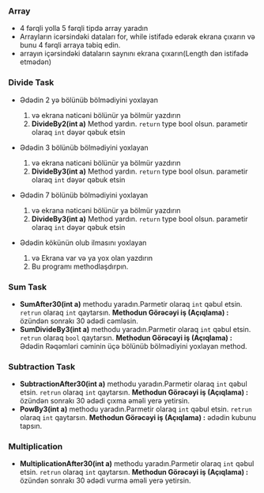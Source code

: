 ### Array
- 4 fərqli yolla 5 fərqli tipdə array yaradın
- Arrayların icərsindəki dataları for, while istifadə edərək ekrana çıxarın və bunu 4 fərqli arraya təbiq edin.
- arrayın içərsindəki dataların saynını ekrana çıxarın(Length dən istifadə etmədən)

### Divide Task 
- Ədədin 2 yə bölünüb bölmədiyini yoxlayan 
	1. və ekrana nəticəni bölünür ya bölmür  yazdırın
	2. **DivideBy2(int a)** Method yardın.  `return` type bool olsun. parametir olaraq `int` dəyər qəbuk etsin

- Ədədin 3 bölünüb bölmədiyini yoxlayan 
	1. və ekrana nəticəni bölünür ya bölmür  yazdırın
	2. **DivideBy3(int a)** Method yardın.  `return` type bool olsun. parametir olaraq `int` dəyər qəbuk etsin
	
- Ədədin 7 bölünüb bölmədiyini yoxlayan 
	1. və ekrana nəticəni bölünür ya bölmür  yazdırın
	2. **DivideBy3(int a)** Method yardın.  `return` type bool olsun. parametir olaraq `int` dəyər qəbuk etsin

- Ədədin kökünün olub ilmasını yoxlayan 
	1. və Ekrana var və ya yox olan yazdırın
	2. Bu programı methodlaşdırpın.

### Sum Task 
- **SumAfter30(int a)** methodu yaradın.Parmetir olaraq `int`  qəbul etsin. `retrun`  olaraq `int` qaytarsın. **Methodun Görəcəyi iş (Açıqlama) :**  özündən sonrakı 30 ədədi cəmləsin.
- **SumDivideBy3(int a)** methodu yaradın.Parmetir olaraq `int`  qəbul etsin. `retrun`  olaraq `bool` qaytarsın.  **Methodun Görəcəyi iş (Açıqlama) :** Ədədin Rəqəmləri cəminin üçə bölünüb bölmədiyini yoxlayan method.

###  Subtraction Task 
- **SubtractionAfter30(int a)** methodu yaradın.Parmetir olaraq `int`  qəbul etsin. `retrun`  olaraq `int` qaytarsın. **Methodun Görəcəyi iş (Açıqlama) :**  özündən sonrakı 30 ədədi çıxma əməli yerə yetirsin.
- **PowBy3(int a)** methodu yaradın.Parmetir olaraq `int`  qəbul etsin. `retrun`  olaraq `int` qaytarsın. **Methodun Görəcəyi iş (Açıqlama) :**  ədədin kubunu tapsın.
###  Multiplication
- **MultiplicationAfter30(int a)** methodu yaradın.Parmetir olaraq `int`  qəbul etsin. `retrun`  olaraq `int` qaytarsın. **Methodun Görəcəyi iş (Açıqlama) :**  özündən sonrakı 30 ədədi vurma əməli yerə yetirsin.

